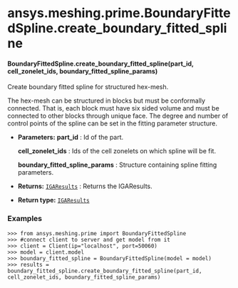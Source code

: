 # ansys.meshing.prime.BoundaryFittedSpline.create_boundary_fitted_spline

<a id="ansys.meshing.prime.BoundaryFittedSpline.create_boundary_fitted_spline"></a>

#### BoundaryFittedSpline.create_boundary_fitted_spline(part_id, cell_zonelet_ids, boundary_fitted_spline_params)

Create boundary fitted spline for structured hex-mesh.

The hex-mesh can be structured in blocks but must be conformally connected.
That is, each block must have six sided volume and must be connected to other blocks through unique face.
The degree and number of control points of the spline can be set in the fitting parameter structure.

* **Parameters:**
  **part_id**
  : Id of the part.

  **cell_zonelet_ids**
  : Ids of the cell zonelets on which spline will be fit.

  **boundary_fitted_spline_params**
  : Structure containing spline fitting parameters.
* **Returns:**
  [`IGAResults`](ansys.meshing.prime.IGAResults.md#ansys.meshing.prime.IGAResults)
  : Returns the IGAResults.
* **Return type:**
  [`IGAResults`](ansys.meshing.prime.IGAResults.md#ansys.meshing.prime.IGAResults)

### Examples

```pycon
>>> from ansys.meshing.prime import BoundaryFittedSpline
>>> #connect client to server and get model from it
>>> client = Client(ip="localhost", port=50060)
>>> model = client.model
>>> boundary_fitted_spline = BoundaryFittedSpline(model = model)
>>> results = boundary_fitted_spline.create_boundary_fitted_spline(part_id, cell_zonelet_ids, boundary_fitted_spline_params)
```

<!-- !! processed by numpydoc !! -->
